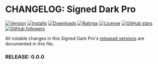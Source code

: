 # CHANGELOG: Signed Dark Pro

[![Version](https://vsmarketplacebadge.apphb.com/version/51gn3d.signed-dark-pro.svg?label=Visual%20Studio%20Marketplace&colorB=0040FF)](https://marketplace.visualstudio.com/items?itemName=51gn3d.signed-dark-pro) [![Installs](https://vsmarketplacebadge.apphb.com/installs/51gn3d.signed-dark-pro.svg?label=Installs&colorB=0040FF)](https://marketplace.visualstudio.com/items?itemName=51gn3d.signed-dark-pro) [![Downloads](https://vsmarketplacebadge.apphb.com/downloads/51gn3d.signed-dark-pro.svg?label=Downloads&colorB=0040FF)](https://marketplace.visualstudio.com/items?itemName=51gn3d.signed-dark-pro) [![Ratings](https://img.shields.io/vscode-marketplace/r/51gn3d.signed-dark-pro.svg?label=Ratings&colorB=0040FF)](https://marketplace.visualstudio.com/items?itemName=51gn3d.signed-dark-pro#review-details) [![License](https://img.shields.io/badge/License-MIT-gray.svg?colorB=0040FF)](https://github.com/51gn3d/vscode-signed-dark-pro/blob/master/LICENSE.md) [![GitHub stars](https://img.shields.io/github/stars/51gn3d/vscode-signed-dark-pro.svg?style=social&label=Stars)](https://github.com/51gn3d/vscode-signed-dark-pro/stargazers) [![GitHub followers](https://img.shields.io/github/followers/51gn3d.svg?style=social&label=Follow)](https://github.com/51gn3d?tab=followers)

All notable changes in this Signed Gark Pro's [released versions](https://github.com/51gn3d/vscode-signed-dark-pro/releases) are documented in this file.

### RELEASE: 0.0.0

<br>
